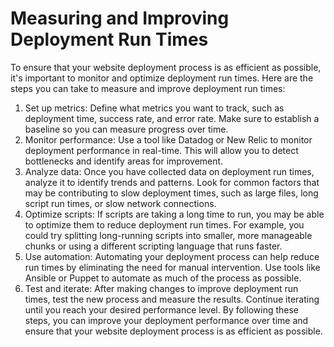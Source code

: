# Measuring and Improving Deployment Run Times

To ensure that your website deployment process is as efficient as possible, it's important to monitor and optimize 
deployment run times. Here are the steps you can take to measure and improve deployment run times:
1.	Set up metrics: Define what metrics you want to track, such as deployment time, success rate, and error rate. Make 
sure to establish a baseline so you can measure progress over time.
2.	Monitor performance: Use a tool like Datadog or New Relic to monitor deployment performance in real-time. This will 
allow you to detect bottlenecks and identify areas for improvement.
3.	Analyze data: Once you have collected data on deployment run times, analyze it to identify trends and patterns. 
Look for common factors that may be contributing to slow deployment times, such as large files, long script run times, or slow network connections.
4.	Optimize scripts: If scripts are taking a long time to run, you may be able to optimize them to reduce deployment 
run times. For example, you could try splitting long-running scripts into smaller, more manageable chunks or using a different scripting language that runs faster.
5.	Use automation: Automating your deployment process can help reduce run times by eliminating the need for manual
      intervention. Use tools like Ansible or Puppet to automate as much of the process as possible.
6. Test and iterate: After making changes to improve deployment run times, test the new process and measure the results. Continue iterating until you reach your desired performance level.
      By following these steps, you can improve your deployment performance over time and ensure that your website deployment process is as efficient as possible.
